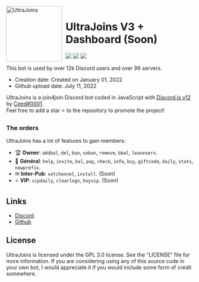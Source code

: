 <img width="150" height="150" align="left" style="float: left; margin: 0 10px 0 0;" alt="UltraJoins" src="https://cdn.discordapp.com/avatars/993439727409692693/756b13317a19532f9c3ceb8772c229e3.png?width=115&height=115">  

# UltraJoins V3 + Dashboard (Soon)

[![](https://img.shields.io/discord/982712971782406244.svg?logo=discord&colorB=7289DA)](https://discord.gg/S92bvtRwSE)
[![](https://img.shields.io/badge/discord.js-v13.0.0--dev-blue.svg?logo=npm)](https://github.com/discordjs)
[![](https://img.shields.io/badge/paypal-donate-blue.svg)](https://www.paypal.me/niondiscord)

This bot is used by over 12k Discord users and over 99 servers.

* Creation date: Created on January 01, 2022
* Github upload date: July 11, 2022

UltraJoins is a join4join Discord bot coded in JavaScript with [Discord.js v12](https://discord.js.org) by [Ceed#0001](https://github.com/ceedledev).  
Feel free to add a star ⭐ to the repository to promote the project!

### The orders

UltraJoins has a lot of features to gain members:

*   🏆 **Owner**: `addbal`, `del`, `ban`, `unban`, `remove`, `bbal`, `leaveserv`. 
*   💎 **Général**: `help`, `invite`, `bal`, `pay`, `check`, `info`, `buy`, `giftcode`, `daily`, `stats`, `newprefix`.
*   ✉ **Inter-Pub**: `setchannel`, `install`. (Soon)
*   ⭐ **VIP**: `vipdaily`, `clearlogs`, `buyvip`. (Soon)

## Links

*   [Discord](https://discord.gg/S92bvtRwSE)
*   [Github](https://github.com/UltraJoins/UltraJoins)

## License

UltraJoins is licensed under the GPL 3.0 license. See the “LICENSE” file for more information. If you are considering using any of this source code in your own bot, I would appreciate it if you would include some form of credit somewhere.
